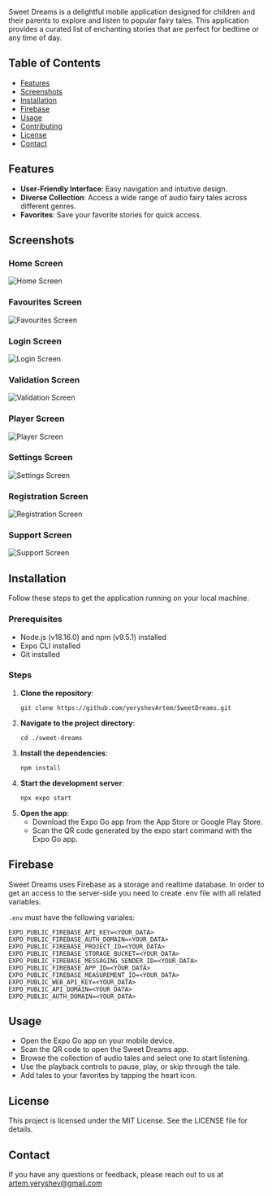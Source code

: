 Sweet Dreams is a delightful mobile application designed for children and their parents to explore and listen to popular fairy tales. This application provides a curated list of enchanting stories that are perfect for bedtime or any time of day.

## Table of Contents

- [Features](#features)
- [Screenshots](#screenshots)
- [Installation](#installation)
- [Firebase](#firebase)
- [Usage](#usage)
- [Contributing](#contributing)
- [License](#license)
- [Contact](#contact)

## Features

- **User-Friendly Interface**: Easy navigation and intuitive design.
- **Diverse Collection**: Access a wide range of audio fairy tales across different genres.
- **Favorites**: Save your favorite stories for quick access.


## Screenshots
### Home Screen
![Home Screen](./assets/screenshots/all-tales.jpg)
### Favourites Screen
![Favourites Screen](./assets/screenshots/favourite-tales.jpg)
### Login Screen
![Login Screen](./assets/screenshots/login.jpg)
### Validation Screen
![Validation Screen](./assets/screenshots/validation.jpg)
### Player Screen
![Player Screen](./assets/screenshots/player.jpg)
### Settings Screen
![Settings Screen](./assets/screenshots/settings.jpg)
### Registration Screen
![Registration Screen](./assets/screenshots/sign-up.jpg)
### Support Screen
![Support Screen](./assets/screenshots/support.jpg)

## Installation

Follow these steps to get the application running on your local machine.

### Prerequisites

- Node.js (v18.16.0) and npm (v9.5.1) installed
- Expo CLI installed
- Git installed

### Steps

1. **Clone the repository**:
   ```
   git clone https://github.com/yeryshevArtem/SweetDreams.git
   ```
2. **Navigate to the project directory**:
   ```
   cd ./sweet-dreams
   ```
3. **Install the dependencies**:
   ```
   npm install
   ```
4. **Start the development server**:
   ```
   npx expo start
   ```
5. **Open the app**:
   - Download the Expo Go app from the App Store or Google Play Store.
   - Scan the QR code generated by the expo start command with the Expo Go app.

## Firebase

Sweet Dreams uses Firebase as a storage and realtime database. 
In order to get an access to the server-side you need to create .env file with all related variables.

`.env` must have the following variales: 
```
EXPO_PUBLIC_FIREBASE_API_KEY=<YOUR_DATA>
EXPO_PUBLIC_FIREBASE_AUTH_DOMAIN=<YOUR_DATA>
EXPO_PUBLIC_FIREBASE_PROJECT_ID=<YOUR_DATA>
EXPO_PUBLIC_FIREBASE_STORAGE_BUCKET=<YOUR_DATA>
EXPO_PUBLIC_FIREBASE_MESSAGING_SENDER_ID=<YOUR_DATA>
EXPO_PUBLIC_FIREBASE_APP_ID=<YOUR_DATA>
EXPO_PUBLIC_FIREBASE_MEASUREMENT_ID=<YOUR_DATA>
EXPO_PUBLIC_WEB_API_KEY=<YOUR_DATA>
EXPO_PUBLIC_API_DOMAIN=<YOUR_DATA>
EXPO_PUBLIC_AUTH_DOMAIN=<YOUR_DATA>
```

## Usage
   - Open the Expo Go app on your mobile device.
   - Scan the QR code to open the Sweet Dreams app.
   - Browse the collection of audio tales and select one to start listening.
   - Use the playback controls to pause, play, or skip through the tale.
   - Add tales to your favorites by tapping the heart icon.

## License
This project is licensed under the MIT License. See the LICENSE file for details.

## Contact
If you have any questions or feedback, please reach out to us at artem.yeryshev@gmail.com